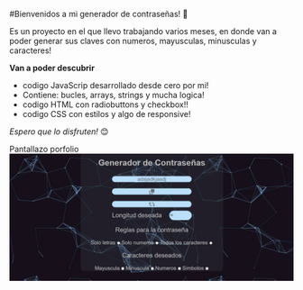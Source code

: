#Bienvenidos a mi generador de contraseñas! 🌸

Es un proyecto en el que llevo trabajando varios meses, en donde van a poder generar sus claves con numeros, mayusculas, minusculas y caracteres!

**Van a poder descubrir**

- codigo JavaScrip desarrollado desde cero por mi!
- Contiene: bucles, arrays, strings y mucha logica!
- codigo HTML con radiobuttons y checkbox!!      
- codigo CSS con estilos y algo de responsive!

*Espero que lo disfruten!* 😊

Pantallazo porfolio ![alt imagen del generador](IMAGENES/imagenreadme.jpg)
